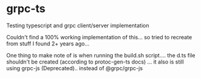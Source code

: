 # grpc-ts
Testing typescript and grpc client/server implementation

Couldn't find a 100% working implementation of this... so tried to recreate from stuff I found 2+ years ago...

One thing to make note of is when running the build.sh script.... the d.ts file shouldn't be created (according to protoc-gen-ts docs) ... it also is still using grpc-js (Deprecated).. instead of @grpc/grpc-js
